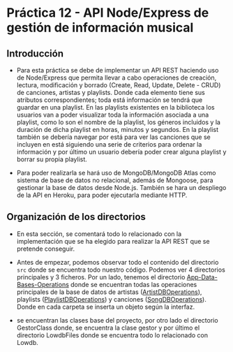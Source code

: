 # Práctica 12 - API Node/Express de gestión de información musical

## Introducción

- Para esta práctica se debe de implementar un API REST haciendo uso de Node/Express que permita llevar a cabo operaciones de creación, lectura, modificación y borrado (Create, Read, Update, Delete - CRUD) de canciones, artistas y playlists. Donde cada elemento tiene sus atributos correspondientes; toda está información se tendrá que guardar en una playlist. En las playlists existentes en la biblioteca los usuarios van a poder visualizar toda la información asociada a una playlist, como lo son el nombre de la playlist, los géneros incluidos y la duración de dicha playlist en horas, minutos y segundos. En la playlist también se debería navegar por está para ver las canciones que se incluyen en está siguiendo una serie de criterios para ordenar la información y por último un usuario debería poder crear alguna playlist y borrar su propia playlist.

- Para poder realizarla se hará uso de MongoDB/MongoDB Atlas como sistema de base de datos no relacional, además de Mongoose, para gestionar la base de datos desde Node.js. También se hara un despliego de la API en Heroku, para poder ejecutarla mediante HTTP.

## Organización de los directorios

- En esta sección, se comentará todo lo relacionado con la implementación que se ha elegido para realizar la API REST que se pretende conseguir.

- Antes de empezar, podemos observar todo el contenido del directorio ``src`` donde se encuentra todo nuestro código. Podemos ver 4 directorios principales y 3 ficheros. Por un lado, tenemos el directorio [App-Data-Bases-Operations](src/App-Data-Bases-Operations/) donde se encuentran todas las operaciones principales de la base de datos de artistas ([ArtistDBOperations](src/App-Data-Bases-Operations/ArtistDBOperations/)), playlists ([PlaylistDBOperations](src/App-Data-Bases-Operations/PlaylistDBOperations/)) y canciones ([SongDBOperations](src/App-Data-Bases-Operations/SongDBOperations/)). Donde en cada carpeta se inserta un objeto según la interfaz.
- 
   se encuentran las clases base del proyecto, por otro lado el directorio GestorClass donde, se encuentra la clase gestor y por último el directorio LowdbFiles donde se encuentra todo lo relacionado con Lowdb.